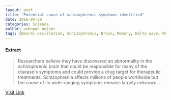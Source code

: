 ```yaml
---
layout: post
title: "Potential cause of schizophrenic symptoms identified"
date: 2016-04-30
categories: Science
author: unknown author
tags: [Neural oscillation, Schizophrenia, Brain, Memory, Delta wave, Working memory, Neuroscience, Nervous system, Cognition, Cognitive science, Neuropsychology, Clinical psychology, Psychological concepts, Neuropsychological assessment, Behavioural sciences, Psychology, Behavioral neuroscience, Cognitive neuroscience]
---
```





#### Extract
>Researchers believe they have discovered an abnormality in the schizophrenic brain that could be responsible for many of the disease's symptoms and could provide a drug target for therapeutic treatments. Schizophrenia affects millions of people worldwide but the cause of its wide-ranging symptoms remains largely unknown....



[Visit Link](http://feeds.sciencedaily.com/~r/sciencedaily/~3/sGFPG2XLMHo/150507123000.htm)



